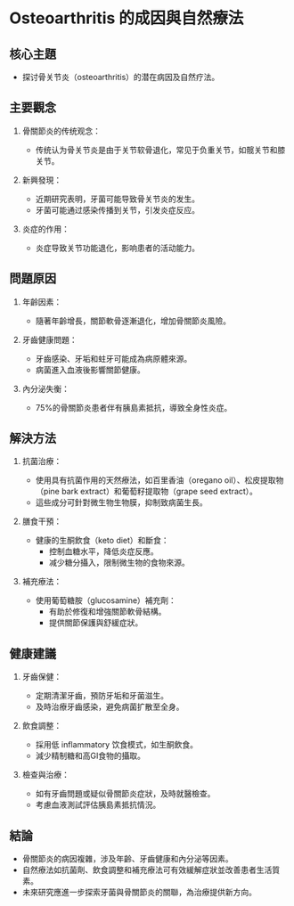 # Osteoarthritis 的成因與自然療法

## 核心主題  
- 探讨骨关节炎（osteoarthritis）的潜在病因及自然疗法。

## 主要觀念  
1. 骨關節炎的传统观念：  
   - 传统认为骨关节炎是由于关节软骨退化，常见于负重关节，如髋关节和膝关节。  

2. 新興發現：  
   - 近期研究表明，牙菌可能导致骨关节炎的发生。  
   - 牙菌可能通过感染传播到关节，引发炎症反应。  

3. 炎症的作用：  
   - 炎症导致关节功能退化，影响患者的活动能力。  

## 問題原因  
1. 年齡因素：  
   - 隨著年齡增長，關節軟骨逐漸退化，增加骨關節炎風險。  

2. 牙齒健康問題：  
   - 牙齒感染、牙垢和蛀牙可能成為病原體來源。  
   - 病菌進入血液後影響關節健康。  

3. 內分泌失衡：  
   - 75%的骨關節炎患者伴有胰島素抵抗，導致全身性炎症。  

## 解決方法  
1. 抗菌治療：  
   - 使用具有抗菌作用的天然療法，如百里香油（oregano oil）、松皮提取物（pine bark extract）和葡萄籽提取物（grape seed extract）。  
   - 這些成分可針對微生物生物膜，抑制致病菌生長。  

2. 膳食干預：  
   - 健康的生酮飲食（keto diet）和斷食：  
     - 控制血糖水平，降低炎症反應。  
     - 减少糖分攝入，限制微生物的食物來源。  

3. 補充療法：  
   - 使用葡萄糖胺（glucosamine）補充劑：  
     - 有助於修復和增強關節軟骨結構。  
     - 提供關節保護與舒緩症狀。  

## 健康建議  
1. 牙齒保健：  
   - 定期清潔牙齒，預防牙垢和牙菌滋生。  
   - 及時治療牙齒感染，避免病菌扩散至全身。  

2. 飲食調整：  
   - 採用低 inflammatory 饮食模式，如生酮飲食。  
   - 減少精制糖和高GI食物的攝取。  

3. 檢查與治療：  
   - 如有牙齒問題或疑似骨關節炎症狀，及時就醫檢查。  
   - 考慮血液測試評估胰島素抵抗情況。  

## 結論  
- 骨關節炎的病因複雜，涉及年齡、牙齒健康和內分泌等因素。  
- 自然療法如抗菌劑、飲食調整和補充療法可有效緩解症狀並改善患者生活質素。  
- 未來研究應進一步探索牙菌與骨關節炎的關聯，為治療提供新方向。